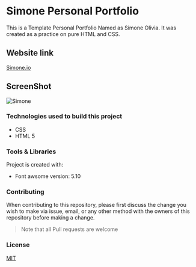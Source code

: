 # Simone Personal Portfolio

This is a Template Personal Portfolio Named as Simone Olivia. It was created as a practice on pure HTML and CSS.

## Website link 

[Simone.io](https://raniamhelmy.github.io/SimonePersonalPortfolio/)

## ScreenShot

![Simone](https://user-images.githubusercontent.com/93358372/210290827-a4c3b953-1761-4ac1-8caa-a672f21a073e.jpg)


### Technologies used to build this project

<ul>
  <li>CSS</li>
  <li>HTML 5</li>
 </ul>
  
### Tools & Libraries  

Project is created with:

* Font awsome version: 5.10

### Contributing

When contributing to this repository, please first discuss the change you wish to make via issue, email, or any other method with the owners of this repository before making a change.

>Note that all Pull requests are welcome

### License
[MIT](https://choosealicense.com/licenses/mit/)